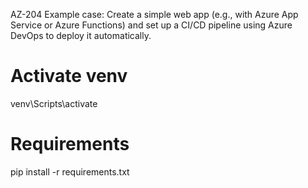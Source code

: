 AZ-204 Example case:
Create a simple web app (e.g., with Azure App Service or Azure Functions) and set up a CI/CD pipeline using Azure DevOps to deploy it automatically.

# Activate venv
venv\Scripts\activate


# Requirements
pip install -r requirements.txt
